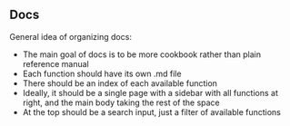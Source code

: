 ## Docs

General idea of organizing docs:

- The main goal of docs is to be more cookbook rather than plain reference
  manual
- Each function should have its own .md file
- There should be an index of each available function
- Ideally, it should be a single page with a sidebar with all functions at
  right, and the main body taking the rest of the space
- At the top should be a search input, just a filter of available functions
